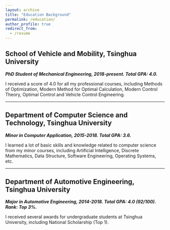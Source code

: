 ```yaml
---
layout: archive
title: "Education Background"
permalink: /education/
author_profile: true
redirect_from:
  - /resume
---
```


## School of Vehicle and Mobility, Tsinghua University
***PhD Student of Mechanical Engineering, 2018-present. Total GPA: 4.0.***

I received a score of 4.0 for all my professional courses, including Methods of Optimization, Modern Method for Optimal Calculation, Modern Control Theory, Optimal Control and Vehicle Control Engineering.

------

##  Department of Computer Science and Technology, Tsinghua University
***Minor in Computer Application, 2015-2018. Total GPA: 3.6.***

I learned a lot of basic skills and knowledge related to computer science from my minor courses, including Artificial Intelligence, Discrete Mathematics, Data Structure, Software Engineering, Operating Systems, etc.

------

## Department of Automotive Engineering, Tsinghua University
***Major in Automotive Engineering, 2014-2018. Total GPA: 4.0 (92/100). Rank: Top 3%.***

I received several awards for undergraduate students at Tsinghua University, including National Scholarship (Top 1).

